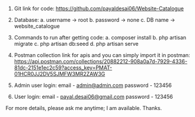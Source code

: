 1) Git link for code:
https://github.com/payaldesai06/Website-Catalogue

2) Database:
    a. username -> root
    b. password -> none 
    c. DB name -> website_catalogue

3) Commands to run after getting code:
    a. composer install
    b. php artisan migrate
    c. php artisan db:seed
    d. php artisan serve

4) Postman collection link for apis and you can simply import it in postman: 
https://api.postman.com/collections/20882212-908a0a7d-7929-4336-81dc-2151e1ec2c59?access_key=PMAT-01HCR0JJ2DV5SJMFW3MR2ZAW3G

5) Admin user login:
email - admin@admin.com
password - 123456

6) User login:
email - payal.desai06@gmail.com
password - 123456

For more details, please ask me anytime; I am available. Thanks.

